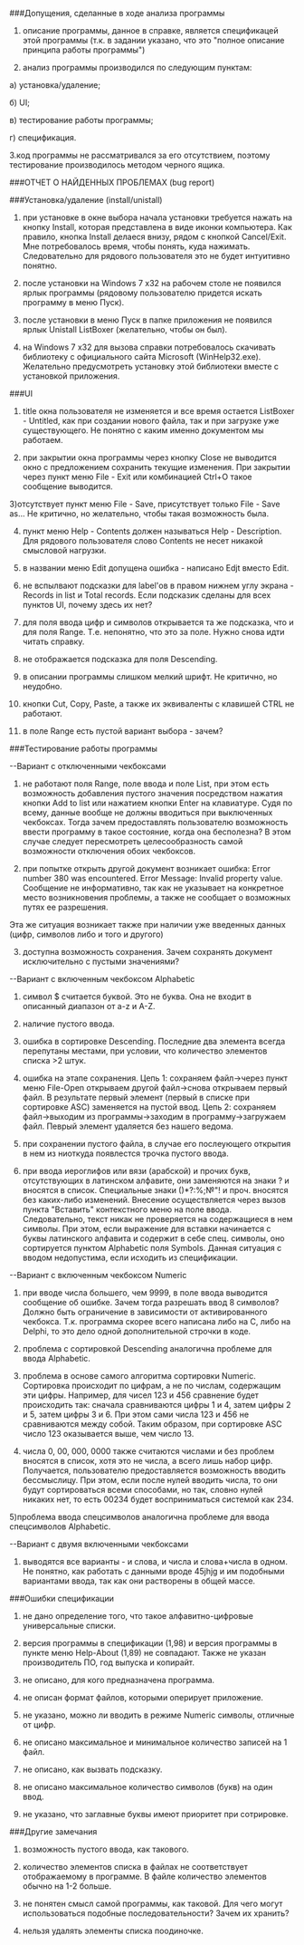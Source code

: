###Допущения, сделанные в ходе анализа программы

1. описание программы, данное в справке, является спецификацей этой программы (т.к. в задании указано, что это  "полное описание принципа работы программы")

2. анализ программы производился по следующим пунктам:

  а) установка/удаление;
  
  б) UI;
  
  в) тестирование работы программы;
  
  г) спецификация.

3.код программы не рассматривался за его отсутствием, поэтому тестирование производилось методом черного ящика.


###ОТЧЕТ О НАЙДЕННЫХ ПРОБЛЕМАХ (bug report)


###Установка/удаление (install/unistall)

1) при установке в окне выбора начала установки требуется нажать на кнопку Install, которая представлена в виде иконки компьютера. Как правило, кнопка Install делаеся внизу, рядом с кнопкой Cancel/Exit. Мне потребовалось время, чтобы понять, куда нажимать. Следовательно для рядового пользователя это не будет интуитивно понятно. 

2) после установки на Windows 7 x32 на рабочем столе не появился ярлык программы (рядовому пользователю придется искать программу в меню Пуск).

3) после установки в меню Пуск в папке приложения не появился ярлык Unistall ListBoxer (желательно, чтобы он был).

4) на Windows 7 x32 для вызова справки потребовалось скачивать библиотеку с официального сайта Microsoft (WinHelp32.exe). Желательно предусмотреть установку этой библиотеки вместе с установкой приложения.




###UI

1) title окна пользователя не изменяется и все время остается ListBoxer - Untitled, как при создании нового файла, так и при загрузке уже существующего. Не понятно с каким именно документом мы работаем.

2) при закрытии окна программы через кнопку Close не выводится окно с предложением сохранить текущие изменения. При закрытии через пункт меню File - Exit или комбинацией Ctrl+O такое сообщение выводится.

3)отсутствует пункт меню File - Save, присутствует только File - Save as... Не критично, но желательно, чтобы такая возможность была.

4) пункт меню Help - Contents должен называться Help - Description. Для рядового пользователя слово Contents не несет никакой смысловой нагрузки.

5) в названии меню Edit допущена ошибка - написано Edjt вместо Edit.

6) не вспылвают подсказки для label'ов в правом нижнем углу экрана - Records in list и Total records. Если подсказик сделаны для всех пунктов UI, почему здесь их нет?

7) для поля ввода цифр и символов открывается та же подсказка, что и для поля Range. Т.е. непонятно, что это за поле. Нужно снова идти читать справку.

8) не отображается подсказка для поля Descending. 

9) в описании программы слишком мелкий шрифт. Не критично, но неудобно.

10) кнопки Cut, Copy, Paste, а также их эквиваленты с клавишей CTRL не работают.

11) в поле Range есть пустой вариант выбора - зачем?




###Тестирование работы программы

--Вариант с отключенными чекбоксами

1) не работают поля Range, поле ввода и поле List, при этом есть возможность добавления пустого значения посредством нажатия кнопки Add to list или нажатием кнопки Enter на клавиатуре. Судя по всему, данные вообще не должны вводиться при выключенных чекбоксах. Тогда зачем предоставлять пользователю возможность ввести программу в такое состояние, когда она бесполезна? В этом случае следует пересмотреть целесообразность самой возможности отключения обоих чекбоксов.

2) при попытке открыть другой документ возникает ошибка: Error number 380 was encountered. Error Message: Invalid property value. Сообщение не информативно, так как не указывает на конкретное место возникновения проблемы, а также не сообщает о возможных путях ее разрешения.

Эта же ситуация возникает также при наличии уже введенных данных (цифр, символов либо и того и другого)

3) доступна возможность сохранения. Зачем сохранять документ исключительно с пустыми значениями?

--Вариант с включенным чекбоксом Alphabetic

1) символ $ считается буквой. Это не буква. Она не входит в описанный диапазон от a-z и A-Z.

2) наличие пустого ввода. 

3) ошибка в сортировке Descending. Последние два элемента всегда перепутаны местами, при условии, что количество элементов списка >2 штук.

4) ошибка на этапе сохранения. Цепь 1: сохраняем файл->через пункт меню File-Open открываем другой файл->снова открываем первый файл. В результате первый элемент (первый в списке при сортировке ASC) заменяется на пустой ввод.
Цепь 2: сохраняем файл->выходим из программы->заходим в программу->загружаем файл. Певрый элемент удаляется без нашего ведома.

5) при сохранении пустого файла, в случае его послеующего открытия в нем из ниоткуда появлестся трочка пустого ввода.

6) при ввода иероглифов или вязи (арабской) и прочих букв, отсутствующих в латинском алфавите, они заменяются на знаки ? и вносятся в список. Специальные знаки ()*?:%;№"! и проч. вносятся без каких-либо изменений. Внесение осуществляется через вызов пункта "Вставить" контекстного меню на поле ввода. Следовательно, текст никак не проверяется на содержащиеся в нем символы.
При этом, если выражение для вставки начинается с буквы латинского алфавита и содержит в себе спец. символы, оно сортируется пунктом Alphabetic поля Symbols. Данная ситуация с вводом недопустима, если исходить из спецификации.

--Вариант с включенным чекбоксом Numeric

1) при вводе числа большего, чем 9999, в поле ввода выводится сообщение об ошибке. Зачем тогда разрешать ввод 8 символов? Должно быть ограничение в зависимости от активированного чекбокса. Т.к. программа скорее всего написана либо на C, либо на Delphi, то это дело одной дополнительной строчки в коде.

2) проблема с сортировкой Descending аналогична проблеме для ввода Alphabetic.

3) проблема в основе самого алгоритма сортировки Numeric. Сортировка происходит по цифрам, а не по числам, содержащим эти цифры. Например, для чисел 123 и 456 сравнение будет происходить так: сначала сравниваются цифры 1 и 4, затем цифры 2 и 5, затем цифры 3 и 6. При этом сами числа 123 и 456 не сравниваются между собой. Таким образом, при сортировке ASC число 123 оказывается выше, чем число 13.

4) числа 0, 00, 000, 0000 также считаются числами и без проблем вносятся в список, хотя это не числа, а всего лишь набор цифр. Получается, пользователю предоставляется возможность вводить бессмыслицу. При этом, если после нулей вводить числа, то они будут сортироваться всеми способами, но так, словно нулей никаких нет, то есть 00234 будет восприниматься системой как 234.

5)проблема ввода спецсимволов аналогична проблеме для ввода спецсимволов Alphabetic.

--Вариант с двумя включенными чекбоксами

1) выводятся все варианты - и слова, и числа и слова+числа в одном. Не понятно, как работать с данными вроде 45jhjg и им подобными вариантами ввода, так как они растворены в общей массе.


###Ошибки спецификации

1) не дано определение того, что такое алфавитно-цифровые универсальные списки.

2) версия программы в спецификации (1,98) и версия программы в пункте меню Help-About (1,89) не совпадают. Также не указан производитель ПО, год выпуска и копирайт.

3) не описано, для кого предназначена программа.

4) не описан формат файлов, которыми оперирует приложение.

5) не указано, можно ли вводить в режиме Numeric символы, отличные от цифр.

6) не описано максимальное и минимальное количество записей на 1 файл.

7) не описано, как вызвать подсказку.

8) не описано максимальное количество символов (букв) на один ввод.

9) не указано, что заглавные буквы имеют приоритет при сотрировке.


###Другие замечания

1) возможность пустого ввода, как такового.

2) количество элементов списка в файлах не соответствует отображаемому в программе. В файле количество элементов обычно на 1-2 больше.

3) не понятен смысл самой программы, как таковой. Для чего могут использоваться подобные последовательности? Зачем их хранить?

4) нельзя удалять элементы списка поодиночке.

